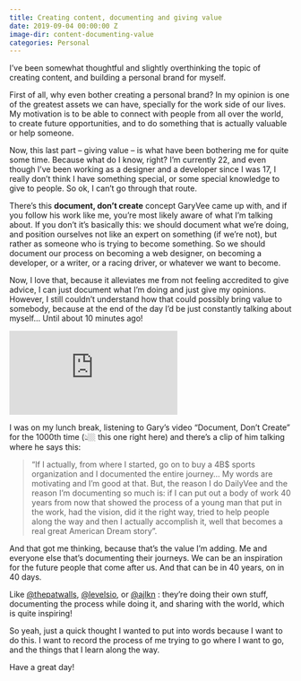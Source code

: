```yaml
---
title: Creating content, documenting and giving value
date: 2019-09-04 00:00:00 Z
image-dir: content-documenting-value
categories: Personal
---
```


I’ve been somewhat thoughtful and slightly overthinking the topic of creating content, and building a personal brand for myself.

First of all, why even bother creating a personal brand? In my opinion is one of the greatest assets we can have, specially for the work side of our lives. My motivation is to be able to connect with people from all over the world, to create future opportunities, and to do something that is actually valuable or help someone.

Now, this last part – giving value – is what have been bothering me for quite some time. Because what do I know, right? I’m currently 22, and even though I’ve been working as a designer and a developer since I was 17, I really don’t think I have something special, or some special knowledge to give to people. So ok, I can’t go through that route.

There’s this **document, don’t create** concept GaryVee came up with, and if you follow his work like me, you’re most likely aware of what I’m talking about. If you don’t it’s basically this: we should document what we’re doing, and position ourselves not like an expert on something (if we’re not), but rather as someone who is trying to become something. So we should document our process on becoming a web designer, on becoming a developer, or a writer, or a racing driver, or whatever we want to become.

Now, I love that, because it alleviates me from not feeling accredited to give advice, I can just document what I’m doing and just give my opinions. However, I still couldn’t understand how that could possibly bring value to somebody, because at the end of the day I’d be just constantly talking about myself… Until about 10 minutes ago!

<div class="iframe-container">
<iframe src="https://www.youtube-nocookie.com/embed/RVKofRN1dyI" frameborder="0" allow="accelerometer; autoplay; encrypted-media; gyroscope; picture-in-picture" allowfullscreen></iframe>
</div>

I was on my lunch break, listening to Gary’s video “Document, Don’t Create” for the 1000th time (👆🏼 this one right here) and there’s a clip of him talking where he says this:

> “If I actually, from where I started, go on to buy a 4B$ sports organization and I documented the entire journey… My words are motivating and I’m good at that. But, the reason I do DailyVee and the reason I’m documenting so much is: if I can put out a body of work 40 years from now that showed the process of a young man that put in the work, had the vision, did it the right way, tried to help people along the way and then I actually accomplish it, well that becomes a real great American Dream story”.

And that got me thinking, because that’s the value I’m adding. Me and everyone else that’s documenting their journeys. We can be an inspiration for the future people that come after us. And  that can be in 40 years, on in 40 days.

Like [@thepatwalls](https://twitter.com/thepatwalls), [@levelsio](https://twitter.com/levelsio), or [@ajlkn](https://twitter.com/ajlkn) : they’re doing their own stuff, documenting the process while doing it, and sharing with the world, which is quite inspiring!

So yeah, just a quick thought I wanted to put into words because I want to do this. I want to record the process of me trying to go where I want to go, and the things that I learn along the way.

Have a great day!